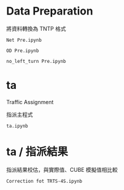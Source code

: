 Data Preparation
===

將資料轉換為 TNTP 格式

`Net Pre.ipynb`

`OD Pre.ipynb`

`no_left_turn Pre.ipynb`

ta 
===
Traffic Assignment

指派主程式

`ta.ipynb` 

ta / 指派結果
===

指派結果校估，與實際值、CUBE 模擬值相比較

`Correction fot TRTS-4S.ipynb`
